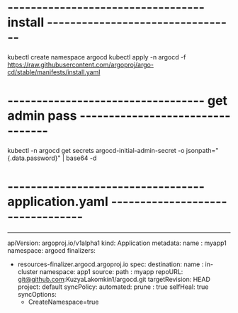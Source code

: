 # ---------------------------------- install ---------------------------------

kubectl create namespace argocd
kubectl apply -n argocd -f https://raw.githubusercontent.com/argoproj/argo-cd/stable/manifests/install.yaml

# ---------------------------------- get admin pass ---------------------------------

kubectl -n argocd get secrets argocd-initial-admin-secret -o jsonpath="{.data.password}" | base64 -d


# ---------------------------------- application.yaml ---------------------------------


---
apiVersion: argoproj.io/v1alpha1
kind: Application
metadata:
  name     : myapp1
  namespace: argocd
  finalizers:
  - resources-finalizer.argocd.argoproj.io
spec:
  destination:
    name     : in-cluster
    namespace: app1
  source:
    path   : myapp
    repoURL: git@github.com:KuzyaLakomkin1/argocd.git
    targetRevision: HEAD
  project: default
  syncPolicy:
    automated:
      prune   : true
      selfHeal: true
    syncOptions:
      - CreateNamespace=true

